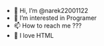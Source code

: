 - 👋 Hi, I’m @narek22001122
- 👀 I’m interested in Programer
- 📫 How to reach me ???
- 🌱 I love HTML

<!---
narek22001122/narek22001122 is a ✨ special ✨ repository because its `README.md` (this file) appears on your GitHub profile.
You can click the Preview link to take a look at your changes.
--->

